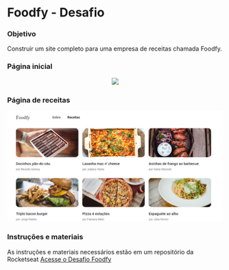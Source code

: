 <h1>
  Foodfy - Desafio
</h1>

### Objetivo

Construir um site completo para uma empresa de receitas chamada Foodfy.

### Página inicial

<div align="center">
  <img src="https://rocketseat-cdn.s3-sa-east-1.amazonaws.com/mockup.png" />
</div> 

### Página de receitas
<div align="center">
  <img src="./public/images/Pagina_receitas.png" />
</div>

### Instruções e materiais 

As instruções e materiais necessários estão em um repositório da Rocketseat [Acesse o Desafio Foodfy](https://github.com/rocketseat-education/bootcamp-launchbase-desafios-02/blob/master/desafios/02-foodfy.md)

